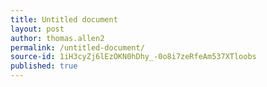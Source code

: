 ```yaml
---
title: Untitled document
layout: post
author: thomas.allen2
permalink: /untitled-document/
source-id: 1iH3cyZj6lEzOKN0hDhy_-0o8i7zeRfeAm537XTloobs
published: true
---
```

